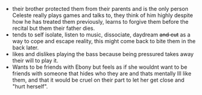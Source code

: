 - their brother protected them from their parents and is the only person Celeste really plays games and talks to, they think of him highly despite how he has treated them previously, learns to forgive them before the recital but them their father dies.
- tends to self isolate, listen to music, dissociate, daydream ~~and cut~~ as a way to cope and escape reality, this might come back to bite them in the back later.
- likes and dislikes playing the bass because being pressured takes away their will to play it.
- Wants to be friends with Ebony but feels as if she wouldnt want to be friends with someone that hides who they are and thats mentally Ill like them, and that it would be cruel on their part to let her get close and "hurt herself". 
